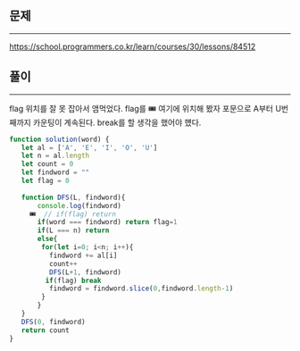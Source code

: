 
## 문제 
----
https://school.programmers.co.kr/learn/courses/30/lessons/84512

## 풀이
------
flag 위치를 잘 못 잡아서 앰먹었다. flag를 🎟 여기에 위치해 봤자 포문으로 A부터 U번째까지 카운팅이 계속된다. break를 할 생각을 했어야 헀다.
```jsx
function solution(word) {
   let al = ['A', 'E', 'I', 'O', 'U']
   let n = al.length
   let count = 0
   let findword = ""
   let flag = 0
   
   function DFS(L, findword){
       console.log(findword)
     🎟  // if(flag) return
       if(word === findword) return flag=1
       if(L === n) return
       else{
        for(let i=0; i<n; i++){
          findword += al[i] 
          count++  
          DFS(L+1, findword) 
         if(flag) break
          findword = findword.slice(0,findword.length-1)  
        }
       }
   }
   DFS(0, findword)
   return count
}
```
